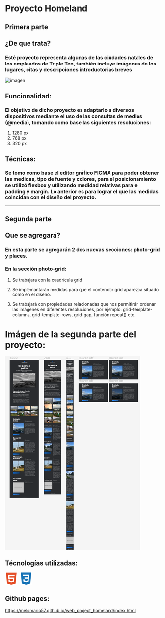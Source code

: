 # Proyecto Homeland

## Primera parte

## ¿De que trata?

### Esté proyecto representa algunas de las ciudades natales de los empleados de Triple Ten, también incluye imágenes de los lugares, citas y descripciones introductorias breves

![imagen](https://github.com/Melomario57/web_project_homeland/assets/146278966/388abff4-91be-4e6c-9dd7-a1a3fed6f093)

## Funcionalidad:

### El objetivo de dicho proyecto es adaptarlo a diversos dispositivos mediante el uso de las consultas de medios (@media), tomando como base las siguientes resoluciones:

1. 1280 px
2. 768 px
3. 320 px

## Técnicas:

### Se tomo como base el editor gráfico FIGMA para poder obtener las medidas, tipo de fuente y colores, para el posicionamiento se utilizó flexbox y utilizando medidad relativas para el padding y margin. Lo anterior es para lograr el que las medidas coincidan con el diseño del proyecto.

---

## Segunda parte

## Que se agregará?

### En esta parte se agregarán 2 dos nuevas secciones: photo-grid y places.

### En la sección photo-grid:

1. Se trabajara con la cuadrícula grid

2. Se implemantarán medidas para que el contendor grid aparezca situado como en el diseño.

3. Se trabajará con propiedades relacionadas que nos permitirán ordenar las imágenes en diferentes resoluciones, por ejemplo: grid-template-columns, grid-template-rows, grid-gap, función repeat() etc.

# Imágen de la segunda parte del proyecto:

![alt text](<Captura de pantalla 2024-05-14 173939.png>)

## Técnologías utilizadas:

<img src="https://github.com/devicons/devicon/blob/master/icons/html5/html5-plain.svg" title="HTML5" alt="HTML" width="40" height="40"/>&nbsp;
<img src="https://github.com/devicons/devicon/blob/master/icons/css3/css3-plain.svg" title="HTML5" alt="HTML" width="40" height="40"/>&nbsp;

## Github pages:

https://melomario57.github.io/web_project_homeland/index.html
